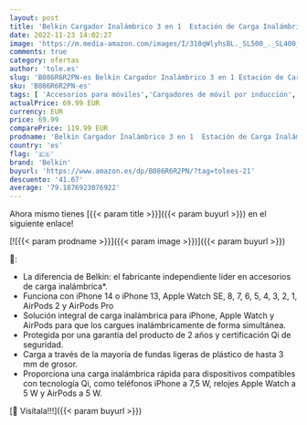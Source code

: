 ```yaml
---
layout: post
title: 'Belkin Cargador Inalámbrico 3 en 1  Estación de Carga Inalámbrica de 7 5 W para iPhone  Apple Watch y AirPods   Base de Carga Inalámbrica para iPhone  Soporte de Carga para Apple Watch  Blanco'
date: 2022-11-23 14:02:27
image: 'https://m.media-amazon.com/images/I/310qWlyhsBL._SL500_._SL400_.jpg'
comments: true
category: ofertas
author: 'tole.es'
slug: 'B086R6R2PN-es Belkin Cargador Inalámbrico 3 en 1 Estación de Carga...'
sku: 'B086R6R2PN-es'
tags: [ 'Accesorios para móviles','Cargadores de móvil por inducción','Cargadores para móviles','Comunicación móvil y accesorios','Electrónica','apple','belkin','iphone','🇪🇸', ]
actualPrice: 69.99 EUR
currency: EUR
price: 69.99
comparePrice: 119.99 EUR
prodname: 'Belkin Cargador Inalámbrico 3 en 1  Estación de Carga Inalámbrica de 7 5 W para iPhone  Apple Watch y AirPods   Base de Carga Inalámbrica para iPhone  Soporte de Carga para Apple Watch  Blanco'
country: 'es'
flag: '🇪🇸'
brand: 'Belkin'
buyurl: 'https://www.amazon.es/dp/B086R6R2PN/?tag=tolees-21'
descuento: '41.67'
average: '79.1876923076922'
---
```


Ahora mismo tienes [{{< param title >}}]({{< param buyurl >}}) en el siguiente enlace!

[![{{< param prodname >}}]({{< param image >}})]({{< param buyurl >}})

🔎:

- La diferencia de Belkin: el fabricante independiente líder en accesorios de carga inalámbrica*.
- Funciona con iPhone 14 o iPhone 13, Apple Watch SE, 8, 7, 6, 5, 4, 3, 2, 1, AirPods 2 y AirPods Pro
- Solución integral de carga inalámbrica para iPhone, Apple Watch y AirPods para que los cargues inalámbricamente de forma simultánea.
- Protegida por una garantía del producto de 2 años y certificación Qi de seguridad.
- Carga a través de la mayoría de fundas ligeras de plástico de hasta 3 mm de grosor.
- Proporciona una carga inalámbrica rápida para dispositivos compatibles con tecnología Qi, como teléfonos iPhone a 7,5 W, relojes Apple Watch a 5 W y AirPods a 5 W.

[🛒 Visítala!!!]({{< param buyurl >}})
